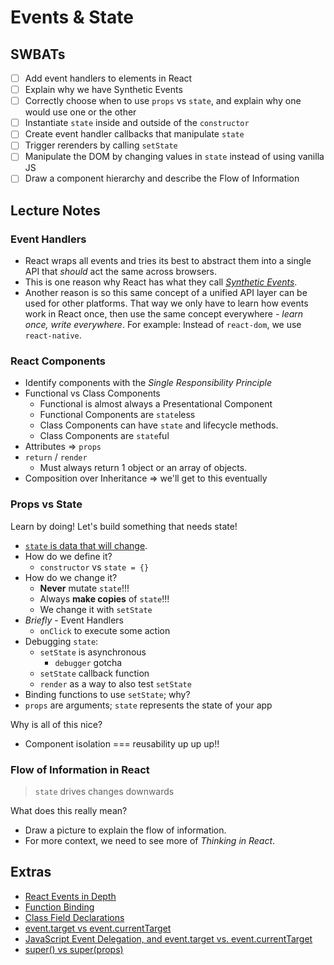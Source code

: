 Events & State
==============

## SWBATs

- [ ] Add event handlers to elements in React
- [ ] Explain why we have Synthetic Events
- [ ] Correctly choose when to use `props` vs `state`, and explain why one would use one or the other
- [ ] Instantiate `state` inside and outside of the `constructor`
- [ ] Create event handler callbacks that manipulate `state`
- [ ] Trigger rerenders by calling `setState`
- [ ] Manipulate the DOM by changing values in `state` instead of using vanilla JS
- [ ] Draw a component hierarchy and describe the Flow of Information

## Lecture Notes



### Event Handlers

- React wraps all events and tries its best to abstract them into a single API that _should_ act the same across browsers.
- This is one reason why React has what they call [_Synthetic Events_](https://reactjs.org/docs/handling-events.html).
- Another reason is so this same concept of a unified API layer can be used for other platforms. That way we only have to learn how events work in React once, then use the same concept everywhere - _learn once, write everywhere_. For example: Instead of `react-dom`, we use `react-native`.

### React Components

- Identify components with the _Single Responsibility Principle_
- Functional vs Class Components
  - Functional is almost always a Presentational Component
  - Functional Components are `state`less
  - Class Components can have `state` and lifecycle methods.
  - Class Components are `state`ful
- Attributes => `props`
- `return` / `render`
  - Must always return 1 object or an array of objects.
- Composition over Inheritance => we'll get to this eventually

### Props vs State

Learn by doing! Let's build something that needs state!

- [`state` is data that will change](https://facebook.github.io/react-native/docs/state.html).
- How do we define it?
  - `constructor` vs `state = {}`
- How do we change it?
  - **Never** mutate `state`!!!
  - Always **make copies** of `state`!!!
  - We change it with `setState`
- *Briefly* - Event Handlers
  - `onClick` to execute some action
- Debugging `state`:
  - `setState` is asynchronous
    - `debugger` gotcha
  - `setState` callback function
  - `render` as a way to also test `setState`
- Binding functions to use `setState`; why?
- `props` are arguments; `state` represents the state of your app

Why is all of this nice?
- Component isolation === reusability up up up!!

### Flow of Information in React

> `state` drives changes downwards

What does this really mean?
- Draw a picture to explain the flow of information.
- For more context, we need to see more of _Thinking in React_.

## Extras

- [React Events in Depth](https://www.youtube.com/watch?v=dRo_egw7tBc)
- [Function Binding](https://developer.mozilla.org/en-US/docs/Web/JavaScript/Reference/Global_objects/Function/bind)
- [Class Field Declarations](https://github.com/tc39/proposal-class-fields)
- [event.target vs event.currentTarget](https://github.com/facebook/react/issues/5733)
- [JavaScript Event Delegation, and event.target vs. event.currentTarget](https://medium.com/@florenceliang/javascript-event-delegation-and-event-target-vs-event-currenttarget-c9680c3a46d1)
- [super() vs super(props)](https://overreacted.io/why-do-we-write-super-props/)